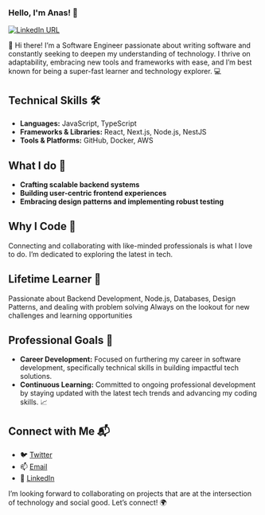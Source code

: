 ### Hello, I'm Anas! 👋


[![LinkedIn URL](https://img.shields.io/static/v1?color=red&label=linkedin&logo=linkedin&logoColor=white&style=for-the-badge&message=Connect)](https://www.linkedin.com/in/anas-khafagy/)


👋 Hi there! I’m a Software Engineer passionate about writing software and constantly seeking to deepen my understanding of technology. I thrive on adaptability, embracing new tools and frameworks with ease, and I’m best known for being a super-fast learner and technology explorer. 💻

## Technical Skills 🛠️
- **Languages:** JavaScript, TypeScript
- **Frameworks & Libraries:** React, Next.js, Node.js, NestJS
- **Tools & Platforms:** GitHub, Docker, AWS

##  What I do 🌟

- **Crafting scalable backend systems**
- **Building user-centric frontend experiences**
- **Embracing design patterns and implementing robust testing**


##  Why I Code 🚀

Connecting and collaborating with like-minded professionals is what I love to do. I’m dedicated to exploring the latest in tech.

##  Lifetime Learner 🔭

Passionate about Backend Development, Node.js, Databases, Design Patterns, and dealing with problem solving
Always on the lookout for new challenges and learning opportunities

## Professional Goals 🚀
- **Career Development:** Focused on furthering my career in software development, specifically technical skills in building impactful tech solutions.
- **Continuous Learning:** Committed to ongoing professional development by staying updated with the latest tech trends and advancing my coding skills. 📈

## Connect with Me 📬
- 🐦 [Twitter](https://twitter.com/anaskhafagy)
- 📫 [Email](mailto:anas.mdhat@outlook.com)
- 🔗 [LinkedIn](https://www.linkedin.com/in/anas-khafagy)

I’m looking forward to collaborating on projects that are at the intersection of technology and social good. Let’s connect! 🌍




